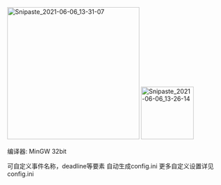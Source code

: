 <img width="304" alt="Snipaste_2021-06-06_13-31-07" src="https://user-images.githubusercontent.com/45707573/120914550-6a5ee300-c6d1-11eb-902f-4902bb8e683d.png">
<img width="121" alt="Snipaste_2021-06-06_13-26-14" src="https://user-images.githubusercontent.com/45707573/120914551-6cc13d00-c6d1-11eb-8579-f71055efc885.png">

编译器: MinGW 32bit

可自定义事件名称，deadline等要素
自动生成config.ini
更多自定义设置详见config.ini

